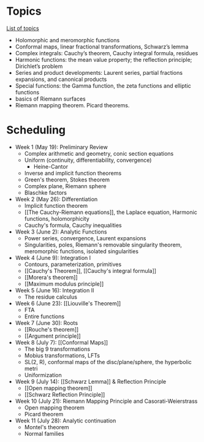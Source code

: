 # Topics

[List of topics](attachments/Complex_Analysis_Prelim_Review.pdf)

- Holomorphic and meromorphic functions
- Conformal maps, linear fractional transformations, Schwarz’s lemma
- Complex integrals: Cauchy’s theorem, Cauchy integral formula, residues
- Harmonic functions: the mean value property; the reflection principle; Dirichlet’s problem
- Series and product developments: Laurent series, partial fractions expansions, and canonical products
- Special functions: the Gamma function, the zeta functions and elliptic functions
- basics of Riemann surfaces
- Riemann mapping theorem. Picard theorems.

# Scheduling

- Week 1 (May 19): 
Preliminary Review
    - Complex arithmetic and geometry, conic section equations
    - Uniform (continuity,  differentiability, convergence)
        - Heine-Cantor
    - Inverse and implicit function theorems
    - Green's theorem, Stokes theorem
    - Complex plane, Riemann sphere
    - Blaschke factors
- Week 2 (May 26):
Differentiation
    - Implicit function theorem
    - [[The Cauchy-Riemann equations]], the Laplace equation, Harmonic functions, holomorphicity
    - Cauchy's formula, Cauchy inequalities
- Week 3 (June 2):
Analytic Functions
    - Power series, convergence, Laurent expansions
    - Singularities, poles, Riemann's removable singularity theorem, meromorphic functions, isolated singularities
- Week 4 (June 9):
Integration I
    - Contours, parameterization, primitives
    - [[Cauchy's Theorem]],  [[Cauchy's integral formula]]
    - [[Morera's theorem]]
    - [[Maximum modulus principle]]
- Week 5 (June 16):
Integration II
    - The residue calculus
- Week 6 (June 23):
[[Liouville's Theorem]]
    - FTA
    - Entire functions
- Week 7 (June 30):
 Roots
    - [[Rouche's theorem]]
    - [[Argument principle]]
- Week 8 (July 7):
[[Conformal Maps]]
    - The big 9 transformations
    - Mobius transformations, LFTs
    - SL(2, R), conformal maps of the disc/plane/sphere, the hyperbolic metri
    - Uniformization
- Week 9 (July 14):
[[Schwarz Lemma]] & Reflection Principle
    - [[Open mapping theorem]]
    - [[Schwarz Reflection Principle]]
- Week 10  (July 21):
Riemann Mapping Principle and Casorati-Weierstrass
    - Open mapping theorem
    - Picard theorem
- Week 11 (July 28):
Analytic continuation
    - Montel's theorem
    - Normal families
